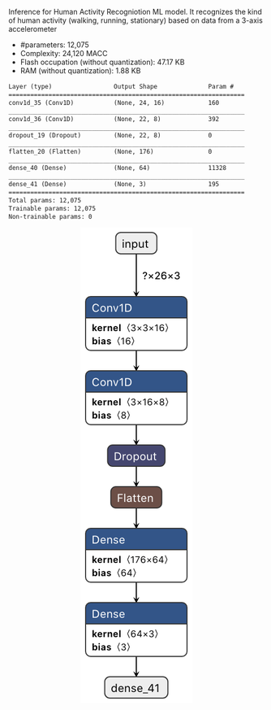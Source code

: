 Inference for Human Activity Recogniotion ML model. It recognizes the kind of human activity (walking, running, stationary) based on data 
from a 3-axis accelerometer

- #parameters: 12,075
- Complexity: 24,120 MACC
- Flash occupation (without quantization): 47.17 KB
- RAM (without quantization): 1.88 KB

```
Layer (type)                 Output Shape              Param #   
=================================================================
conv1d_35 (Conv1D)           (None, 24, 16)            160       
_________________________________________________________________
conv1d_36 (Conv1D)           (None, 22, 8)             392       
_________________________________________________________________
dropout_19 (Dropout)         (None, 22, 8)             0         
_________________________________________________________________
flatten_20 (Flatten)         (None, 176)               0         
_________________________________________________________________
dense_40 (Dense)             (None, 64)                11328     
_________________________________________________________________
dense_41 (Dense)             (None, 3)                 195       
=================================================================
Total params: 12,075
Trainable params: 12,075
Non-trainable params: 0
```

<p align="center">
  <img src="/human-activity-recognition/human_activity_recognition_graph.png" />
</p>
